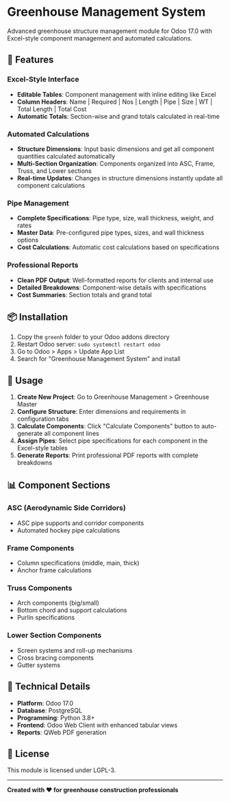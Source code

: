 # Greenhouse Management System

Advanced greenhouse structure management module for Odoo 17.0 with Excel-style component management and automated calculations.

## 🚀 Features

### Excel-Style Interface
- **Editable Tables**: Component management with inline editing like Excel
- **Column Headers**: Name | Required | Nos | Length | Pipe | Size | WT | Total Length | Total Cost
- **Automatic Totals**: Section-wise and grand totals calculated in real-time

### Automated Calculations
- **Structure Dimensions**: Input basic dimensions and get all component quantities calculated automatically
- **Multi-Section Organization**: Components organized into ASC, Frame, Truss, and Lower sections
- **Real-time Updates**: Changes in structure dimensions instantly update all component calculations

### Pipe Management
- **Complete Specifications**: Pipe type, size, wall thickness, weight, and rates
- **Master Data**: Pre-configured pipe types, sizes, and wall thickness options
- **Cost Calculations**: Automatic cost calculations based on specifications

### Professional Reports
- **Clean PDF Output**: Well-formatted reports for clients and internal use
- **Detailed Breakdowns**: Component-wise details with specifications
- **Cost Summaries**: Section totals and grand total

## 📦 Installation

1. Copy the `greenh` folder to your Odoo addons directory
2. Restart Odoo server: `sudo systemctl restart odoo`
3. Go to Odoo > Apps > Update App List
4. Search for "Greenhouse Management System" and install

## 🎯 Usage

1. **Create New Project**: Go to Greenhouse Management > Greenhouse Master
2. **Configure Structure**: Enter dimensions and requirements in configuration tabs
3. **Calculate Components**: Click "Calculate Components" button to auto-generate all component lines
4. **Assign Pipes**: Select pipe specifications for each component in the Excel-style tables
5. **Generate Reports**: Print professional PDF reports with complete breakdowns

## 📊 Component Sections

### ASC (Aerodynamic Side Corridors)
- ASC pipe supports and corridor components
- Automated hockey pipe calculations

### Frame Components
- Column specifications (middle, main, thick)
- Anchor frame calculations

### Truss Components
- Arch components (big/small)
- Bottom chord and support calculations
- Purlin specifications

### Lower Section Components
- Screen systems and roll-up mechanisms
- Cross bracing components
- Gutter systems

## 🔧 Technical Details

- **Platform**: Odoo 17.0
- **Database**: PostgreSQL
- **Programming**: Python 3.8+
- **Frontend**: Odoo Web Client with enhanced tabular views
- **Reports**: QWeb PDF generation

## 📄 License

This module is licensed under LGPL-3.

---

**Created with ❤️ for greenhouse construction professionals**